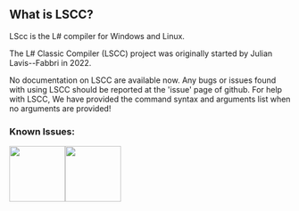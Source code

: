 ## What is LSCC?
LScc is the L# compiler for Windows and Linux.

The L# Classic Compiler (LSCC) project was originally started by Julian Lavis--Fabbri in 2022.

No documentation on LSCC are available now. Any bugs or issues found with using LSCC should be reported at the 'issue' page of github. For help with LSCC, We have provided the command syntax and arguments list when no arguments are provided!

### Known Issues:



<div style="display:flex;flex-direction:row;">
  <img src="https://mirrors.creativecommons.org/presskit/buttons/88x31/png/by-nc-sa.png" width="100px" style="float:right;"/>
  <img src="https://mirrors.creativecommons.org/presskit/buttons/88x31/png/by-nc-sa.eu.png" width="100px" style="float:left;"/>
</div>
